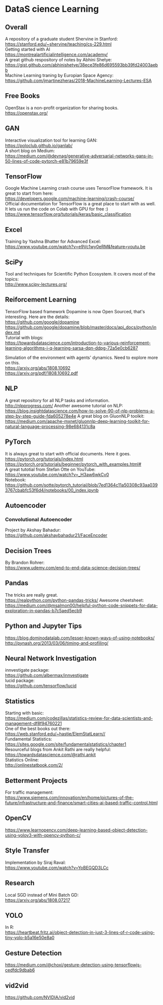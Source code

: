 # DataS cience Learning

## Overall ##
A repository of a graduate student Shervine in Stanford:  
https://stanford.edu/~shervine/teaching/cs-229.html  
Getting started with AI  
https://montrealartificialintelligence.com/academy/  
A great github respository of notes by Abhini Shetye:  
https://gist.github.com/abhinishetye/38ece3fe86d695593bb39fd24003aebb  
Machine Learning traning by Europian Space Agency:  
https://github.com/jmartinezheras/2018-MachineLearning-Lectures-ESA  

## Free Books ##
OpenStax is a non-profit organization for sharing books.  
https://openstax.org/  


## GAN ##
Interactive visualization tool for learning GAN:  
https://poloclub.github.io/ganlab/  
A short blog on Medium:  
https://medium.com/@devnag/generative-adversarial-networks-gans-in-50-lines-of-code-pytorch-e81b79659e3f  



## TensorFlow ##
Google Machine Learning crash course uses TensorFlow framework. It is great to start from here:  
https://developers.google.com/machine-learning/crash-course/  
Official documentation for TensorFlow is a great place to start with as well. It lets us run the code on Colab with GPU for free :)  
https://www.tensorflow.org/tutorials/keras/basic_classification  


## Excel ## 
Training by Yashna Bhatter for Advanced Excel:  
https://www.youtube.com/watch?v=e9Vc1wy0eRM&feature=youtu.be


## SciPy ##
Tool and techniques for Scientific Python Ecosystem. It covers most of the topics:  
http://www.scipy-lectures.org/  


## Reiforcement Learning ##

TensorFlow based framework Dopamine is now Open Sourced, that's interesting. Here are the details:  
https://github.com/google/dopamine  
https://github.com/google/dopamine/blob/master/docs/api_docs/python/index.md  
Tutorial with blogs:  
https://towardsdatascience.com/introduction-to-various-reinforcement-learning-algorithms-i-q-learning-sarsa-dqn-ddpg-72a5e0cb6287  


Simulation of the environment with agents' dynamics. Need to explore more on this.  
https://arxiv.org/abs/1808.10692  
https://arxiv.org/pdf/1808.10692.pdf  


## NLP ##
A great repository for all NLP tasks and information.  
http://nlpprogress.com/
Another awesome tutorial on NLP:  
https://blog.insightdatascience.com/how-to-solve-90-of-nlp-problems-a-step-by-step-guide-fda605278e4e
A great blog on GluonNLP toolkit:  
https://medium.com/apache-mxnet/gluonnlp-deep-learning-toolkit-for-natural-language-processing-98e684131c8a  



## PyTorch ##
It is always great to start with official documents. Here it goes.  
https://pytorch.org/tutorials/index.html  
https://pytorch.org/tutorials/beginner/pytorch_with_examples.html#  
A great tutotial from Stefan Otte on YouTube:  
https://www.youtube.com/watch?v=_H3aw6wkCv0  
Notebook:  
https://github.com/sotte/pytorch_tutorial/blob/7ed1364c11a50308c93aa0393767cbabfc53f6d4/notebooks/00_index.ipynb  



## Autoencoder ##
### Convolutional Autoencoder ###
Project by Akshay Bahadur:  
https://github.com/akshaybahadur21/FaceEncoder  

## Decision Trees ##
By Brandon Rohrer:  
https://www.udemy.com/end-to-end-data-science-decision-trees/  


## Pandas ##
The tricks are really great.  
https://realpython.com/python-pandas-tricks/
Awesome cheetsheet:  
https://medium.com/@msalmon00/helpful-python-code-snippets-for-data-exploration-in-pandas-b7c5aed5ecb9  


## Python and Jupyter Tips ##
https://blog.dominodatalab.com/lesser-known-ways-of-using-notebooks/  
http://pynash.org/2013/03/06/timing-and-profiling/  


## Neural Network Investigation ##
innvestigate package:  
https://github.com/albermax/innvestigate  
lucid package:  
https://github.com/tensorflow/lucid  

## Statistics ##
Starting with basic:  
https://medium.com/codezillas/statistics-review-for-data-scientists-and-management-df8f94760221  
One of the best books out there:  
https://web.stanford.edu/~hastie/ElemStatLearn//  
Fundamental Statistics:  
https://sites.google.com/site/fundamentalstatistics/chapter1  
Resourceful blogs from Ankit Rathi are really helpful:  
https://towardsdatascience.com/@rathi.ankit  
Statistics Online:  
http://onlinestatbook.com/2/  


## Betterment Projects ##
For traffic management:  
https://www.siemens.com/innovation/en/home/pictures-of-the-future/infrastructure-and-finance/smart-cities-ai-based-traffic-control.html  

## OpenCV ##
https://www.learnopencv.com/deep-learning-based-object-detection-using-yolov3-with-opencv-python-c/  

## Style Transfer ##
Implementation by Siraj Raval:  
https://www.youtube.com/watch?v=YoBEGQD3LCc  


## Research ##
Local SGD instead of Mini Batch GD:  
https://arxiv.org/abs/1808.07217  

## YOLO ##
In R:  
https://heartbeat.fritz.ai/object-detection-in-just-3-lines-of-r-code-using-tiny-yolo-b5a16e50e8a0  

## Gesture Detection ##
https://medium.com/@choxi/gesture-detection-using-tensorflowjs-cedfdc9dbab6  

## vid2vid ##
https://github.com/NVIDIA/vid2vid  

